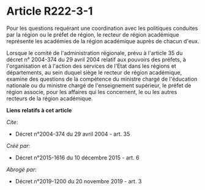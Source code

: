 # Article R222-3-1

Pour les questions requérant une coordination avec les politiques conduites par la région ou le préfet de région, le recteur
de région académique représente les académies de la région académique auprès de chacun d'eux. 

Lorsque le comité de l'administration régionale, prévu à l'article 35 du décret n° 2004-374 du 29 avril 2004 relatif aux
pouvoirs des préfets, à l'organisation et à l'action des services de l'Etat dans les régions et départements, au sein duquel
siège le recteur de région académique, examine des questions de la compétence du ministre chargé de l'éducation nationale ou
du ministre chargé de l'enseignement supérieur, le préfet de région associe, pour les affaires qui les concernent, le ou les
autres recteurs de la région académique.

**Liens relatifs à cet article**

_Cite_:

  - Décret n°2004-374 du 29 avril 2004 - art. 35

_Créé par_:

  - Décret n°2015-1616 du 10 décembre 2015 - art. 6

_Abrogé par_:

  - Décret n°2019-1200 du 20 novembre 2019 - art. 3
